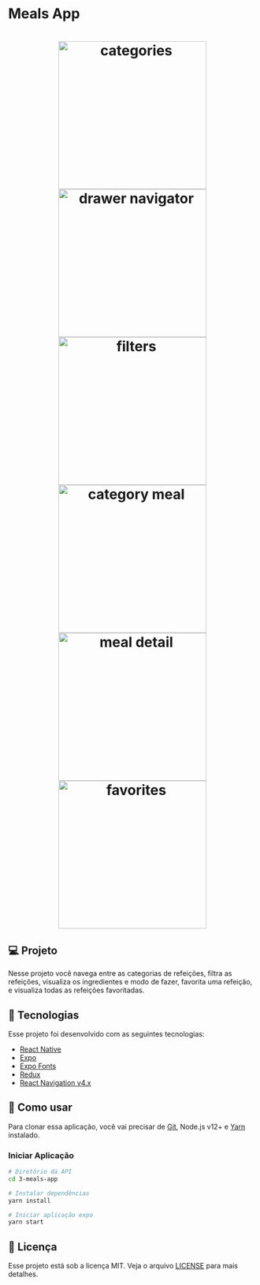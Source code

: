 # Meals App

<h1 align="center">
    <img alt="categories" title="Categories" src=".github/categories.png" width="300px" />
    <img alt="drawer navigator" title="Drawer navigator" src=".github/drawer-navigator.png" width="300px" />
    <img alt="filters" title="Filters" src=".github/filters.png" width="300px" />
    <img alt="category meal" title="Category meal" src=".github/category-meal.png" width="300px" />
    <img alt="meal detail" title="Meal detail" src=".github/meal-detail.png" width="300px" />
    <img alt="favorites" title="favorites" src=".github/favorites.png" width="300px" />
</h1>

## 💻 Projeto

Nesse projeto você navega entre as categorias de refeições, filtra as refeições, visualiza os ingredientes e modo de fazer, favorita uma refeição, e visualiza todas as refeições favoritadas.

## :rocket: Tecnologias

Esse projeto foi desenvolvido com as seguintes tecnologias:

- [React Native](https://reactnative.dev)
- [Expo](https://expo.io/)
- [Expo Fonts](https://docs.expo.io/versions/latest/sdk/font/)
- [Redux](https://redux.js.org)
- [React Navigation v4.x](https://reactnavigation.org/docs/4.x/getting-started)

## 🔨 Como usar

Para clonar essa aplicação, você vai precisar de [Git](https://git-scm.com/), Node.js v12+ e [Yarn](https://yarnpkg.com/) instalado.

### Iniciar Aplicação

```bash
# Diretório da API
cd 3-meals-app

# Instalar dependências
yarn install

# Iniciar aplicação expo
yarn start
```

## :memo: Licença

Esse projeto está sob a licença MIT. Veja o arquivo [LICENSE](LICENSE.md) para mais detalhes.
